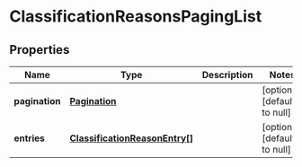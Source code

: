 # ClassificationReasonsPagingList

## Properties
Name | Type | Description | Notes
------------ | ------------- | ------------- | -------------
**pagination** | [**Pagination**](Pagination.md) |  | [optional] [default to null]
**entries** | [**ClassificationReasonEntry[]**](ClassificationReasonEntry.md) |  | [optional] [default to null]



